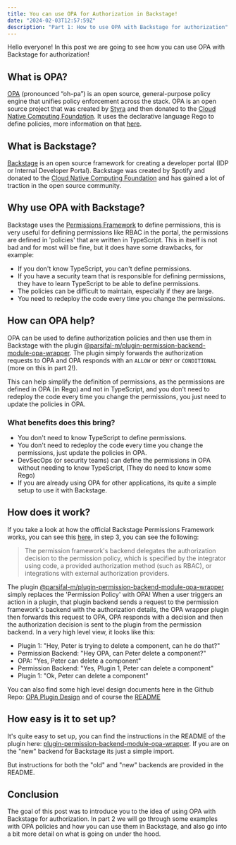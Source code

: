 ```yaml
---
title: You can use OPA for Authorization in Backstage!
date: "2024-02-03T12:57:59Z"
description: "Part 1: How to use OPA with Backstage for authorization"
---
```


Hello everyone! In this post we are going to see how you can use OPA with Backstage for authorization!

## What is OPA?

[OPA](https://www.openpolicyagent.org/) (pronounced “oh-pa”) is an open source, general-purpose policy engine that unifies policy enforcement across the stack. OPA is an open source project that was created by [Styra](https://www.styra.com/) and then donated to the [Cloud Native Computing Foundation](https://www.cncf.io/). It uses the declarative language Rego to define policies, more information on that [here](https://www.openpolicyagent.org/docs/latest/policy-language/).

## What is Backstage?

[Backstage](https://backstage.io/) is an open source framework for creating a developer portal (IDP or Internal Developer Portal). Backstage was created by Spotify and donated to the [Cloud Native Computing Foundation](https://www.cncf.io/) and has gained a lot of traction in the open source community.

## Why use OPA with Backstage?

Backstage uses the [Permissions Framework](https://backstage.io/docs/permissions/overview) to define permissions, this is very useful for defining permissions like RBAC in the portal, the permissions are defined in 'policies' that are written in TypeScript. This in itself is not bad and for most will be fine, but it does have some drawbacks, for example:

- If you don't know TypeScript, you can't define permissions.
- If you have a security team that is responsible for defining permissions, they have to learn TypeScript to be able to define permissions.
- The policies can be difficult to maintain, especially if they are large.
- You need to redeploy the code every time you change the permissions.

## How can OPA help?

OPA can be used to define authorization policies and then use them in Backstage with the plugin [@parsifal-m/plugin-permission-backend-module-opa-wrapper](https://www.npmjs.com/package/@parsifal-m/plugin-permission-backend-module-opa-wrapper). The plugin simply forwards the authorization requests to OPA and OPA responds with an `ALLOW` or `DENY` or `CONDITIONAL` (more on this in part 2!).

This can help simplify the definition of permissions, as the permissions are defined in OPA (in Rego) and not in TypeScript, and you don't need to redeploy the code every time you change the permissions, you just need to update the policies in OPA.

### What benefits does this bring?

- You don't need to know TypeScript to define permissions.
- You don't need to redeploy the code every time you change the permissions, just update the policies in OPA.
- DevSecOps (or security teams) can define the permissions in OPA without needing to know TypeScript, (They do need to know some Rego)
- If you are already using OPA for other applications, its quite a simple setup to use it with Backstage.

## How does it work?

If you take a look at how the official Backstage Permissions Framework works, you can see this [here](https://backstage.io/docs/permissions/overview#how-does-it-work), in step 3, you can see the following:

> The permission framework's backend delegates the authorization decision to the permission policy, which is specified by the integrator using code, a provided authorization method (such as RBAC), or integrations with external authorization providers.

The plugin [@parsifal-m/plugin-permission-backend-module-opa-wrapper](https://www.npmjs.com/package/@parsifal-m/plugin-permission-backend-module-opa-wrapper) simply replaces the 'Permission Policy' with OPA! When a user triggers an action in a plugin, that plugin backend sends a request to the permission framework's backend with the authorization details, the OPA wrapper plugin then forwards this request to OPA, OPA responds with a decision and then the authorization decision is sent to the plugin from the permission backend. In a very high level view, it looks like this:

- Plugin 1: "Hey, Peter is trying to delete a component, can he do that?"
- Permission Backend: "Hey OPA, can Peter delete a component?"
- OPA: "Yes, Peter can delete a component"
- Permission Backend: "Yes, Plugin 1, Peter can delete a component"
- Plugin 1: "Ok, Peter can delete a component"

You can also find some high level design documents here in the Github Repo: [OPA Plugin Design](https://github.com/Parsifal-M/backstage-opa-plugins/tree/main/docs) and of course the [README](https://github.com/Parsifal-M/backstage-opa-plugins?tab=readme-ov-file#welcome-to-the-opa-plugins-repository-for-backstage)

## How easy is it to set up?

It's quite easy to set up, you can find the instructions in the README of the plugin here: [plugin-permission-backend-module-opa-wrapper](https://github.com/Parsifal-M/backstage-opa-plugins/blob/main/plugins/permission-backend-module-opa-wrapper/README.md). If you are on the "new" backend for Backstage its just a simple import.

But instructions for both the "old" and "new" backends are provided in the README.

## Conclusion

The goal of this post was to introduce you to the idea of using OPA with Backstage for authorization. In part 2 we will go through some examples with OPA policies and how you can use them in Backstage, and also go into a bit more detail on what is going on under the hood.